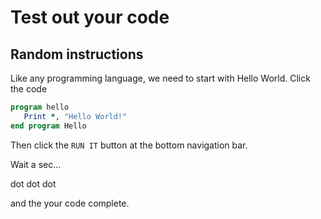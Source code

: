# Test out your code

## Random instructions

Like any programming language, we need to start with Hello World. Click the code

```fortran
program hello
   Print *, "Hello World!"
end program Hello
```

Then click the `RUN IT` button at the bottom navigation bar.

Wait a sec...

dot dot dot

and the your code complete.

